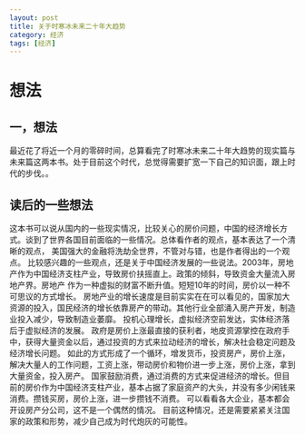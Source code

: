 ```yaml
---
layout: post
title: 关于时寒冰未来二十年大趋势
category: 经济
tags: [经济]
---
```


# 想法

## 一，想法

最近花了将近一个月的零碎时间，总算看完了时寒冰未来二十年大趋势的现实篇与未来篇这两本书。处于目前这个时代，总觉得需要扩宽一下自己的知识面，跟上时代的步伐。。


## 读后的一些想法

这本书可以说从国内的一些现实情况，比较关心的房价问题，中国的经济增长方式。谈到了世界各国目前面临的一些情况。总体看作者的观点，基本表达了一个清晰的观点，
美国强大的金融将洗劫全世界，不管对与错，也是作者得出的一个观点。
比较感兴趣的一些观点，还是关于中国经济发展的一些说法。2003年，房地产作为中国经济支柱产业，导致房价扶摇直上。政策的倾斜，导致资金大量流入房地产界。房地产
作为一种虚拟的财富不断升值。短短10年的时间，房价以一种不可思议的方式增长。
房地产业的增长速度是目前实实在在可以看见的，国家加大资源的投入，国民经济的增长依靠房产的带动。其他行业全部涌入房产开发，制造业投入减少，导致制造业萎靡。
投机心理增长，虚拟经济空前发达，实体经济落后于虚拟经济的发展。
政府是房价上涨最直接的获利者，地皮资源掌控在政府手中，获得大量资金以后，通过投资的方式来拉动经济的增长，解决社会稳定问题及经济增长问题。
如此的方式形成了一个循环，增发货币，投资房产，房价上涨，解决大量人的工作问题，工资上涨，带动房价和物价进一步上涨，房价上涨，拿到大量资金，投入房产。
国家鼓励消费，通过消费的方式来促进经济的增长。但目前的房价作为中国经济支柱产业，基本占据了家庭资产的大头，并没有多少闲钱来消费。攒钱买房，房价上涨，进一步攒钱不消费。
可以看看各大企业，基本都会开设房产分公司，这不是一个偶然的情况。
目前这种情况，还是需要紧紧关注国家的政策和形势，减少自己成为时代炮灰的可能性。



